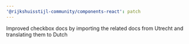 ```yaml
---
'@rijkshuisstijl-community/components-react': patch
---
```


Improved checkbox docs by importing the related docs from Utrecht and translating them to Dutch
